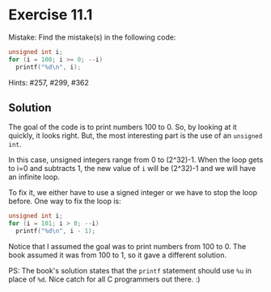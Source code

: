# Exercise 11.1

Mistake: Find the mistake(s) in the following code:

```c
unsigned int i;
for (i = 100; i >= 0; --i)
  printf("%d\n", i);
```

Hints: #257, #299, #362

## Solution

The goal of the code is to print numbers 100 to 0. So, by looking at it quickly, it looks right. But, the most interesting part is the use of an `unsigned int`.

In this case, unsigned integers range from 0 to (2^32)-1. When the loop gets to i=0 and subtracts 1, the new value of `i` will be (2^32)-1 and we will have an infinite loop.

To fix it, we either have to use a signed integer or we have to stop the loop before. One way to fix the loop is:

```c
unsigned int i;
for (i = 101; i > 0; --i)
  printf("%d\n", i - 1);
```

Notice that I assumed the goal was to print numbers from 100 to 0. The book assumed it was from 100 to 1, so it gave a different solution.

PS: The book's solution states that the `printf` statement should use `%u` in place of `%d`. Nice catch for all C programmers out there. :)
